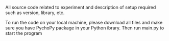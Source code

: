 All source code related to experiment and description of setup required such as version, library, etc.

To run the code on your local machine, please download all files and make sure you have PychoPy package in your Python ibrary.
Then run main.py to start the program
